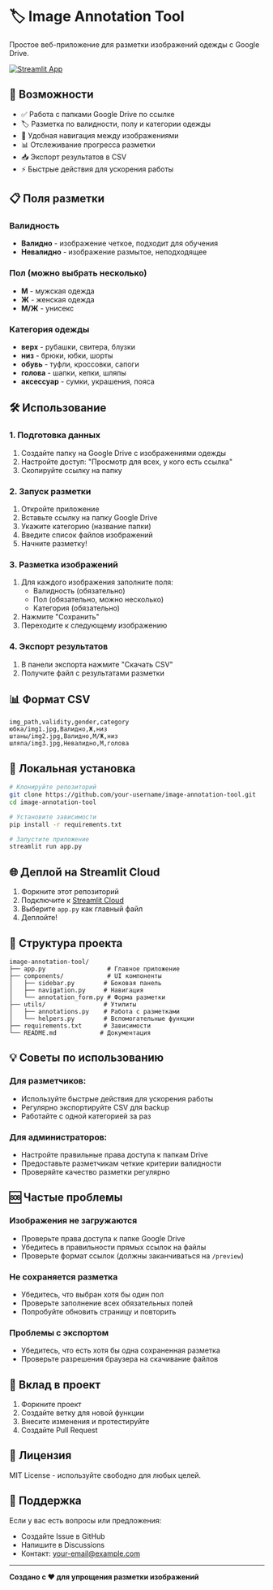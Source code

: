 # 🏷️ Image Annotation Tool

Простое веб-приложение для разметки изображений одежды с Google Drive.

[![Streamlit App](https://static.streamlit.io/badges/streamlit_badge_black_white.svg)](your-app-url-here)

## 🚀 Возможности

- ✅ Работа с папками Google Drive по ссылке
- 🏷️ Разметка по валидности, полу и категории одежды
- 🧭 Удобная навигация между изображениями
- 📊 Отслеживание прогресса разметки
- 📥 Экспорт результатов в CSV
- ⚡ Быстрые действия для ускорения работы

## 📋 Поля разметки

### Валидность
- **Валидно** - изображение четкое, подходит для обучения
- **Невалидно** - изображение размытое, неподходящее

### Пол (можно выбрать несколько)
- **М** - мужская одежда
- **Ж** - женская одежда
- **М/Ж** - унисекс

### Категория одежды
- **верх** - рубашки, свитера, блузки
- **низ** - брюки, юбки, шорты
- **обувь** - туфли, кроссовки, сапоги
- **голова** - шапки, кепки, шляпы
- **аксессуар** - сумки, украшения, пояса

## 🛠️ Использование

### 1. Подготовка данных

1. Создайте папку на Google Drive с изображениями одежды
2. Настройте доступ: "Просмотр для всех, у кого есть ссылка"
3. Скопируйте ссылку на папку

### 2. Запуск разметки

1. Откройте приложение
2. Вставьте ссылку на папку Google Drive
3. Укажите категорию (название папки)
4. Введите список файлов изображений
5. Начните разметку!

### 3. Разметка изображений

1. Для каждого изображения заполните поля:
   - Валидность (обязательно)
   - Пол (обязательно, можно несколько)
   - Категория (обязательно)
2. Нажмите "Сохранить"
3. Переходите к следующему изображению

### 4. Экспорт результатов

1. В панели экспорта нажмите "Скачать CSV"
2. Получите файл с результатами разметки

## 📊 Формат CSV

```csv
img_path,validity,gender,category
юбка/img1.jpg,Валидно,Ж,низ
штаны/img2.jpg,Валидно,М/Ж,низ
шляпа/img3.jpg,Невалидно,М,голова
```

## 🔧 Локальная установка

```bash
# Клонируйте репозиторий
git clone https://github.com/your-username/image-annotation-tool.git
cd image-annotation-tool

# Установите зависимости
pip install -r requirements.txt

# Запустите приложение
streamlit run app.py
```

## 🌐 Деплой на Streamlit Cloud

1. Форкните этот репозиторий
2. Подключите к [Streamlit Cloud](https://streamlit.io/cloud)
3. Выберите `app.py` как главный файл
4. Деплойте!

## 📁 Структура проекта

```
image-annotation-tool/
├── app.py                 # Главное приложение
├── components/            # UI компоненты
│   ├── sidebar.py        # Боковая панель
│   ├── navigation.py     # Навигация
│   └── annotation_form.py # Форма разметки
├── utils/                # Утилиты
│   ├── annotations.py    # Работа с разметками
│   └── helpers.py        # Вспомогательные функции
├── requirements.txt      # Зависимости
└── README.md            # Документация
```

## 💡 Советы по использованию

### Для разметчиков:
- Используйте быстрые действия для ускорения работы
- Регулярно экспортируйте CSV для backup
- Работайте с одной категорией за раз

### Для администраторов:
- Настройте правильные права доступа к папкам Drive
- Предоставьте разметчикам четкие критерии валидности
- Проверяйте качество разметки регулярно

## 🆘 Частые проблемы

### Изображения не загружаются
- Проверьте права доступа к папке Google Drive
- Убедитесь в правильности прямых ссылок на файлы
- Проверьте формат ссылок (должны заканчиваться на `/preview`)

### Не сохраняется разметка
- Убедитесь, что выбран хотя бы один пол
- Проверьте заполнение всех обязательных полей
- Попробуйте обновить страницу и повторить

### Проблемы с экспортом
- Убедитесь, что есть хотя бы одна сохраненная разметка
- Проверьте разрешения браузера на скачивание файлов

## 🤝 Вклад в проект

1. Форкните проект
2. Создайте ветку для новой функции
3. Внесите изменения и протестируйте
4. Создайте Pull Request

## 📄 Лицензия

MIT License - используйте свободно для любых целей.

## 📧 Поддержка

Если у вас есть вопросы или предложения:
- Создайте Issue в GitHub
- Напишите в Discussions
- Контакт: your-email@example.com

---

**Создано с ❤️ для упрощения разметки изображений**
